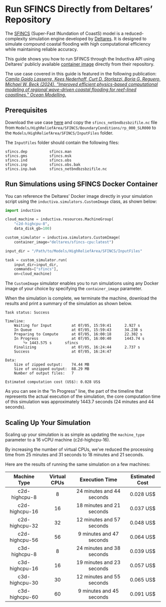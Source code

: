# Run SFINCS Directly from Deltares’ Repository
The [SFINCS](https://www.deltares.nl/en/software-and-data/products/sfincs) (Super-Fast INundation of CoastS) model is a reduced-complexity simulation 
engine developed by [Deltares](https://www.deltares.nl/en). It is designed 
to simulate compound coastal flooding with high computational efficiency 
while maintaining reliable accuracy.

This guide shows you how to run SFINCS through the Inductiva API using 
Deltares' publicly available [container image](https://hub.docker.com/r/deltares/sfincs-cpu) directly from their repository.

The use case covered in this guide is featured in the following publication: *[Camila Gaido Lasserre, Kees Nederhoff, Curt D. Storlazzi, Borja G. Reguero, Michael W. Beck (2024). "Improved efficient physics-based computational modeling of regional wave-driven coastal flooding for reef-lined coastlines." Ocean Modelling.](https://www.sciencedirect.com/science/article/pii/S1463500324000453#refdata001)*

## Prerequisites
Download the use case [here](https://zenodo.org/records/10805615) and copy 
the `sfincs_netbndbzsbzifile.nc` file from `Models/HighReliefArea/SFINCS/BoundaryConditions/rp_000_SLR000` to the `Models/HighReliefArea/SFINCS/InputFiles` folder.

The `InputFiles` folder should contain the following files:

```
sfincs.dep			sfincs.man
sfincs.gms			sfincs.msk
sfincs.ind			sfincs.obs
sfincs.inp			sfincs.obs.bak
sfincs.inp.bak		sfincs_netbndbzsbzifile.nc
```

## Run Simulations using SFINCS Docker Container
You can reference the Deltares’ Docker image directly in your simulation script using the `inductiva.simulators.CustomImage` class, as shown below:

```python
import inductiva

cloud_machine = inductiva.resources.MachineGroup(
	"c2d-highcpu-8",
	data_disk_gb=100)

custom_simulator = inductiva.simulators.CustomImage(
	container_image="deltares/sfincs-cpu:latest")

input_dir = "/Path/to/Models/HighReliefArea/SFINCS/InputFiles"

task = custom_simulator.run(
	input_dir=input_dir,
	commands=["sfincs"],
	on=cloud_machine)
```

The `CustomImage` simulator enables you to run simulations using any Docker image of your choice by specifying the `container_image` parameter. 

When the simulation is complete, we terminate the machine, download the results and print a summary of the simulation as shown below.

```
Task status: Success

Timeline:
	Waiting for Input         at 07/05, 15:59:41      2.927 s
	In Queue                  at 07/05, 15:59:43      34.238 s
	Preparing to Compute      at 07/05, 16:00:18      22.302 s
	In Progress               at 07/05, 16:00:40      1443.74 s
		└> 1443.575 s      sfincs
	Finalizing                at 07/05, 16:24:44      2.737 s
	Success                   at 07/05, 16:24:47      

Data:
	Size of zipped output:    74.44 MB
	Size of unzipped output:  88.29 MB
	Number of output files:   7

Estimated computation cost (US$): 0.028 US$
```

As you can see in the “In Progress” line, the part of the timeline that represents the actual execution of the simulation, the core computation time of this simulation was approximately 1443.7 seconds (24 minutes and 44 seconds).

## Scaling Up Your Simulation
Scaling up your simulation is as simple as updating the `machine_type` parameter to a 16 vCPU machine (c2d-highcpu-16).

By increasing the number of virtual CPUs, we’ve reduced the processing time from 25 minutes and 31 seconds to 18 minutes and 21 seconds.

Here are the results of running the same simulation on a few machines:

|   Machine Type  | Virtual CPUs |     Execution Time     |   Estimated Cost   |
|:---------------:|:------------:|:----------------------:|:--------:|
|  c2d-highcpu-8  |       8      | 24 minutes and 44 seconds | 0.028 US$ |
|  c2d-highcpu-16 |      16      |  18 minutes and 21 seconds | 0.037 US$ |
|  c2d-highcpu-32 |      32      |  12 minutes and 57 seconds  | 0.048 US$ |
|  c2d-highcpu-56 |      56     |   9 minutes and 47 seconds  | 0.064 US$ |
|  c3d-highcpu-8 |      8    |    24 minutes and 38 seconds  | 0.039 US$ |
|  c3d-highcpu-16 |      16    |  19 minutes and 23 seconds  |  0.057 US$ |
|  c3d-highcpu-30 |      30   |  12 minutes and 55 seconds  | 0.065 US$ |
|  c3d-highcpu-60 |      60  |   9 minutes and 45 seconds  | 0.091 US$ |

```{banner_small}
```
